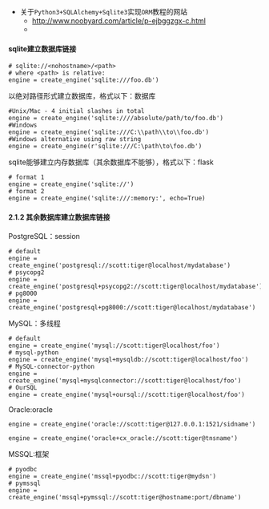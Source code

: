 - 关于`Python3+SQLAlchemy+Sqlite3`实现`ORM`教程的网站
  - http://www.noobyard.com/article/p-ejbggzgx-c.html
  - 

#### sqlite建立数据库链接

```
# sqlite://<nohostname>/<path>
# where <path> is relative:
engine = create_engine('sqlite:///foo.db')
```

以绝对路径形式建立数据库，格式以下：数据库

```
#Unix/Mac - 4 initial slashes in total
engine = create_engine('sqlite:////absolute/path/to/foo.db')
#Windows
engine = create_engine('sqlite:///C:\\path\\to\\foo.db')
#Windows alternative using raw string
engine = create_engine(r'sqlite:///C:\path\to\foo.db')
```

sqlite能够建立内存数据库（其余数据库不能够），格式以下：flask

```
# format 1
engine = create_engine('sqlite://')
# format 2
engine = create_engine('sqlite:///:memory:', echo=True)
```

####  

#### 2.1.2 其余数据库建立数据库链接

PostgreSQL：session

```
# default
engine = create_engine('postgresql://scott:tiger@localhost/mydatabase')
# psycopg2
engine = create_engine('postgresql+psycopg2://scott:tiger@localhost/mydatabase')
# pg8000
engine = create_engine('postgresql+pg8000://scott:tiger@localhost/mydatabase')
```

MySQL：多线程

```
# default
engine = create_engine('mysql://scott:tiger@localhost/foo')
# mysql-python
engine = create_engine('mysql+mysqldb://scott:tiger@localhost/foo')
# MySQL-connector-python
engine = create_engine('mysql+mysqlconnector://scott:tiger@localhost/foo')
# OurSQL
engine = create_engine('mysql+oursql://scott:tiger@localhost/foo')
```

Oracle:oracle

```
engine = create_engine('oracle://scott:tiger@127.0.0.1:1521/sidname')

engine = create_engine('oracle+cx_oracle://scott:tiger@tnsname')
```

MSSQL:框架

```
# pyodbc
engine = create_engine('mssql+pyodbc://scott:tiger@mydsn')
# pymssql
engine = create_engine('mssql+pymssql://scott:tiger@hostname:port/dbname')
```
